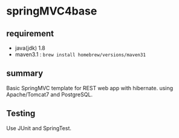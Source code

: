 springMVC4base
==============

## requirement
 - java(jdk) 1.8
 - maven3.1 : `brew install homebrew/versions/maven31`
 
## summary
Basic SpringMVC template for REST web app with hibernate.
using Apache/Tomcat7 and PostgreSQL.

## Testing
Use JUnit and SpringTest.
